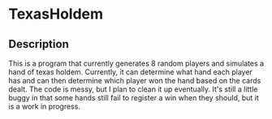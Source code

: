 # TexasHoldem

## Description

This is a program that currently generates 8 random players and simulates a hand of texas holdem.  Currently, it can determine what hand each player has
and can then determine which player won the hand based on the cards dealt.  The code is messy, but I plan to clean it up eventually.  It's still a little buggy in
that some hands still fail to register a win when they should, but it is a work in progress.
